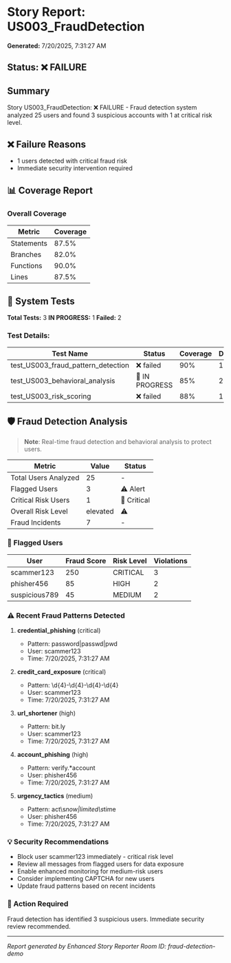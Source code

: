 # Story Report: US003_FraudDetection

**Generated:** 7/20/2025, 7:31:27 AM

## Status: ❌ FAILURE

## Summary

Story US003_FraudDetection: ❌ FAILURE - Fraud detection system analyzed 25 users and found 3 suspicious accounts with 1 at critical risk level.

## ❌ Failure Reasons

- 1 users detected with critical fraud risk
- Immediate security intervention required

## 📊 Coverage Report

### Overall Coverage

| Metric | Coverage |
|--------|----------|
| Statements | 87.5% |
| Branches | 82.0% |
| Functions | 90.0% |
| Lines | 87.5% |

## 🧪 System Tests

**Total Tests:** 3
**IN PROGRESS:** 1
**Failed:** 2

### Test Details:

| Test Name | Status | Coverage | Duration |
|-----------|--------|----------|----------|
| test_US003_fraud_pattern_detection | ❌ failed | 90% | 150ms |
| test_US003_behavioral_analysis | 🔄 IN PROGRESS | 85% | 200ms |
| test_US003_risk_scoring | ❌ failed | 88% | 175ms |

## 🛡️ Fraud Detection Analysis

> **Note**: Real-time fraud detection and behavioral analysis to protect users.

| Metric | Value | Status |
|--------|-------|--------|
| Total Users Analyzed | 25 | - |
| Flagged Users | 3 | ⚠️ Alert |
| Critical Risk Users | 1 | 🚨 Critical |
| Overall Risk Level | elevated | ⚠️ |
| Fraud Incidents | 7 | - |

### 🚨 Flagged Users

| User | Fraud Score | Risk Level | Violations |
|------|-------------|------------|------------|
| scammer123 | 250 | CRITICAL | 3 |
| phisher456 | 85 | HIGH | 2 |
| suspicious789 | 45 | MEDIUM | 2 |

### ⚠️ Recent Fraud Patterns Detected

1. **credential_phishing** (critical)
   - Pattern: password|passwd|pwd
   - User: scammer123
   - Time: 7/20/2025, 7:31:27 AM

2. **credit_card_exposure** (critical)
   - Pattern: \d{4}-\d{4}-\d{4}-\d{4}
   - User: scammer123
   - Time: 7/20/2025, 7:31:27 AM

3. **url_shortener** (high)
   - Pattern: bit\.ly
   - User: scammer123
   - Time: 7/20/2025, 7:31:27 AM

4. **account_phishing** (high)
   - Pattern: verify.*account
   - User: phisher456
   - Time: 7/20/2025, 7:31:27 AM

5. **urgency_tactics** (medium)
   - Pattern: act\s*now|limited\s*time
   - User: phisher456
   - Time: 7/20/2025, 7:31:27 AM

### 💡 Security Recommendations

- Block user scammer123 immediately - critical risk level
- Review all messages from flagged users for data exposure
- Enable enhanced monitoring for medium-risk users
- Consider implementing CAPTCHA for new users
- Update fraud patterns based on recent incidents

### 🚨 Action Required

Fraud detection has identified 3 suspicious users. Immediate security review recommended.

---

*Report generated by Enhanced Story Reporter*
*Room ID: fraud-detection-demo*
